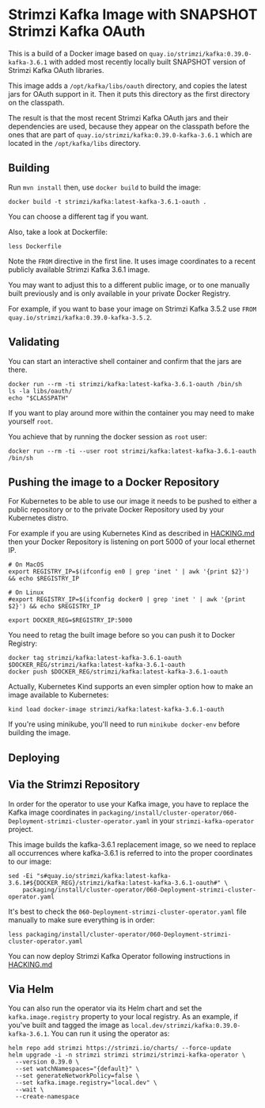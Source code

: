 Strimzi Kafka Image with SNAPSHOT Strimzi Kafka OAuth
=====================================================

This is a build of a Docker image based on `quay.io/strimzi/kafka:0.39.0-kafka-3.6.1` with added most recently locally built SNAPSHOT version of Strimzi Kafka OAuth libraries.

This image adds a `/opt/kafka/libs/oauth` directory, and copies the latest jars for OAuth support in it.
Then it puts this directory as the first directory on the classpath.

The result is that the most recent Strimzi Kafka OAuth jars and their dependencies are used, because they appear on the classpath before the ones that are part of `quay.io/strimzi/kafka:0.39.0-kafka-3.6.1` which are located in the `/opt/kafka/libs` directory.


Building
--------

Run `mvn install` then, use `docker build` to build the image:

    docker build -t strimzi/kafka:latest-kafka-3.6.1-oauth .

You can choose a different tag if you want.

Also, take a look at Dockerfile:

    less Dockerfile
    
Note the `FROM` directive in the first line. It uses image coordinates to a recent publicly available Strimzi Kafka 3.6.1 image.

You may want to adjust this to a different public image, or to one manually built previously and is only available in your private Docker Registry.

For example, if you want to base your image on Strimzi Kafka 3.5.2 use `FROM quay.io/strimzi/kafka:0.39.0-kafka-3.5.2`.


Validating
----------

You can start an interactive shell container and confirm that the jars are there.

    docker run --rm -ti strimzi/kafka:latest-kafka-3.6.1-oauth /bin/sh
    ls -la libs/oauth/
    echo "$CLASSPATH"
    
If you want to play around more within the container you may need to make yourself `root`.

You achieve that by running the docker session as `root` user:

    docker run --rm -ti --user root strimzi/kafka:latest-kafka-3.6.1-oauth /bin/sh



Pushing the image to a Docker Repository
--------------------------------------

For Kubernetes to be able to use our image it needs to be pushed to either a public repository or to the private Docker Repository used by your Kubernetes distro.

For example if you are using Kubernetes Kind as described in [HACKING.md](../../../HACKING.md) then your Docker Repository is listening on port 5000 of your local ethernet IP.

    # On MacOS
    export REGISTRY_IP=$(ifconfig en0 | grep 'inet ' | awk '{print $2}') && echo $REGISTRY_IP 

    # On Linux
    #export REGISTRY_IP=$(ifconfig docker0 | grep 'inet ' | awk '{print $2}') && echo $REGISTRY_IP 

    export DOCKER_REG=$REGISTRY_IP:5000
    
You need to retag the built image before so you can push it to Docker Registry:

    docker tag strimzi/kafka:latest-kafka-3.6.1-oauth $DOCKER_REG/strimzi/kafka:latest-kafka-3.6.1-oauth
    docker push $DOCKER_REG/strimzi/kafka:latest-kafka-3.6.1-oauth

Actually, Kubernetes Kind supports an even simpler option how to make an image available to Kubernetes:

    kind load docker-image strimzi/kafka:latest-kafka-3.6.1-oauth 
    
If you're using minikube, you'll need to run `minikube docker-env` before building the image.

Deploying
---------

## Via the Strimzi Repository

In order for the operator to use your Kafka image, you have to replace the Kafka image coordinates in `packaging/install/cluster-operator/060-Deployment-strimzi-cluster-operator.yaml` in your `strimzi-kafka-operator` project.

This image builds the kafka-3.6.1 replacement image, so we need to replace all occurrences where kafka-3.6.1 is referred to into the proper coordinates to our image:

    sed -Ei "s#quay.io/strimzi/kafka:latest-kafka-3.6.1#${DOCKER_REG}/strimzi/kafka:latest-kafka-3.6.1-oauth#" \
        packaging/install/cluster-operator/060-Deployment-strimzi-cluster-operator.yaml


It's best to check the `060-Deployment-strimzi-cluster-operator.yaml` file manually to make sure everything is in order:

    less packaging/install/cluster-operator/060-Deployment-strimzi-cluster-operator.yaml


You can now deploy Strimzi Kafka Operator following instructions in [HACKING.md](../../../HACKING.md)

## Via Helm

You can also run the operator via its Helm chart and set the `kafka.image.registry` property to your local registry. As an example, if you've built and tagged the image as `local.dev/strimzi/kafka:0.39.0-kafka-3.6.1`. You can run it using the operator as:

    helm repo add strimzi https://strimzi.io/charts/ --force-update
    helm upgrade -i -n strimzi strimzi strimzi/strimzi-kafka-operator \
      --version 0.39.0 \
      --set watchNamespaces="{default}" \
      --set generateNetworkPolicy=false \
      --set kafka.image.registry="local.dev" \
      --wait \
      --create-namespace